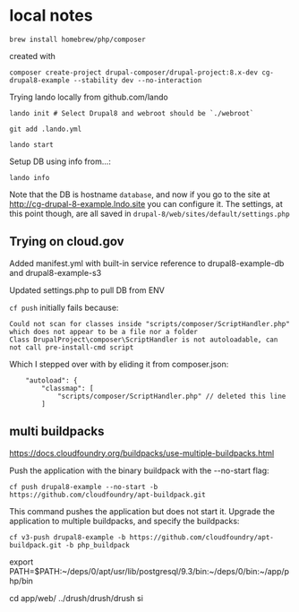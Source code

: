 

# local notes

```
brew install homebrew/php/composer
```
created with
```
composer create-project drupal-composer/drupal-project:8.x-dev cg-drupal8-example --stability dev --no-interaction
```

Trying lando locally  from github.com/lando

```
lando init # Select Drupal8 and webroot should be `./webroot`

git add .lando.yml

lando start
```

Setup DB using info from...:

```
lando info
```

Note that the DB is hostname `database`, and now if you go to the site at
http://cg-drupal-8-example.lndo.site you can configure it. The settings, at
this point though, are all saved in `drupal-8/web/sites/default/settings.php`

## Trying on cloud.gov

Added manifest.yml with built-in service reference to drupal8-example-db and drupal8-example-s3

Updated settings.php to pull DB from ENV 

`cf push` initially fails because:

```
Could not scan for classes inside "scripts/composer/ScriptHandler.php" which does not appear to be a file nor a folder
Class DrupalProject\composer\ScriptHandler is not autoloadable, can not call pre-install-cmd script
```

Which I stepped over with by eliding it from composer.json:

```
    "autoload": {
        "classmap": [
            "scripts/composer/ScriptHandler.php" // deleted this line
        ]
```

## multi buildpacks

https://docs.cloudfoundry.org/buildpacks/use-multiple-buildpacks.html

Push the application with the binary buildpack with the --no-start flag:

```
cf push drupal8-example --no-start -b  https://github.com/cloudfoundry/apt-buildpack.git
```

This command pushes the application but does not start it.
Upgrade the application to multiple buildpacks, and specify the buildpacks:

```
cf v3-push drupal8-example -b https://github.com/cloudfoundry/apt-buildpack.git -b php_buildpack
```

export PATH=$PATH:~/deps/0/apt/usr/lib/postgresql/9.3/bin:~/deps/0/bin:~/app/php/bin

cd app/web/
../drush/drush/drush si
